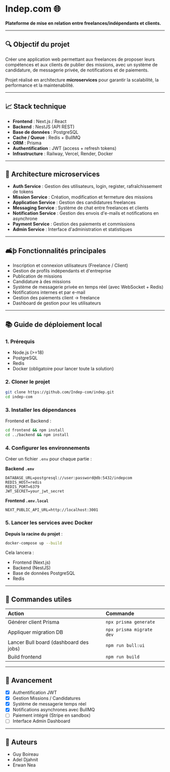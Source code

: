 # Indep.com 🌐

**Plateforme de mise en relation entre freelances/indépendants et clients.**

---

## 🔍 Objectif du projet
Créer une application web permettant aux freelances de proposer leurs compétences et aux clients de publier des missions, avec un système de candidature, de messagerie privée, de notifications et de paiements.

Projet réalisé en architecture **microservices** pour garantir la scalabilité, la performance et la maintenabilité.

---

## 📈 Stack technique

- **Frontend** : Next.js / React
- **Backend** : NestJS (API REST)
- **Base de données** : PostgreSQL
- **Cache / Queue** : Redis + BullMQ
- **ORM** : Prisma
- **Authentification** : JWT (access + refresh tokens)
- **Infrastructure** : Railway, Vercel, Render, Docker

---

## 🔄 Architecture microservices

- **Auth Service** : Gestion des utilisateurs, login, register, rafraîchissement de tokens
- **Mission Service** : Création, modification et fermeture des missions
- **Application Service** : Gestion des candidatures freelances
- **Messaging Service** : Système de chat entre freelances et clients
- **Notification Service** : Gestion des envois d'e-mails et notifications en asynchrone
- **Payment Service** : Gestion des paiements et commissions
- **Admin Service** : Interface d'administration et statistiques

---

## 🛋þ Fonctionnalités principales

- Inscription et connexion utilisateurs (Freelance / Client)
- Gestion de profils indépendants et d'entreprise
- Publication de missions
- Candidature à des missions
- Système de messagerie privée en temps réel (avec WebSocket + Redis)
- Notifications internes et par e-mail
- Gestion des paiements client → freelance
- Dashboard de gestion pour les utilisateurs

---

## 📚 Guide de déploiement local

### 1. Prérequis
- Node.js (>=18)
- PostgreSQL
- Redis
- Docker (obligatoire pour lancer toute la solution)

### 2. Cloner le projet
```bash
git clone https://github.com/Indep-com/indep.git
cd indep-com
```

### 3. Installer les dépendances
Frontend et Backend :
```bash
cd frontend && npm install
cd ../backend && npm install
```

### 4. Configurer les environnements
Créer un fichier `.env` pour chaque partie :

**Backend `.env`**
```
DATABASE_URL=postgresql://user:password@db:5432/indepcom
REDIS_HOST=redis
REDIS_PORT=6379
JWT_SECRET=your_jwt_secret
```

**Frontend `.env.local`**
```
NEXT_PUBLIC_API_URL=http://localhost:3001
```

### 5. Lancer les services avec Docker

**Depuis la racine du projet** :
```bash
docker-compose up --build
```

Cela lancera :
- Frontend (Next.js)
- Backend (NestJS)
- Base de données PostgreSQL
- Redis

---

## 🔬 Commandes utiles

| Action | Commande |
|:-------|:---------|
| Générer client Prisma | `npx prisma generate` |
| Appliquer migration DB | `npx prisma migrate dev` |
| Lancer Bull board (dashboard des jobs) | `npm run bull:ui` |
| Build frontend | `npm run build` |

---

## 📅 Avancement

- [x] Authentification JWT
- [x] Gestion Missions / Candidatures
- [x] Système de messagerie temps réel
- [x] Notifications asynchrones avec BullMQ
- [ ] Paiement intégré (Stripe en sandbox)
- [ ] Interface Admin Dashboard

---

## 📅 Auteurs

- Guy Boireau 
- Adel Djahnit
- Erwan Nea

